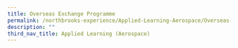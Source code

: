 ```yaml
---
title: Overseas Exchange Programme
permalink: /northbrooks-experience/Applied-Learning-Aerospace/Overseas-Exchange-Programme/permalink/
description: ""
third_nav_title: Applied Learning (Aerospace)
---
```


